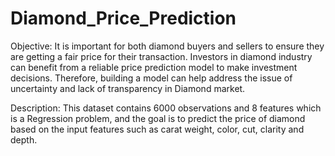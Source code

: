 # Diamond_Price_Prediction

Objective: It is important for both diamond buyers and sellers to ensure they are getting a fair price for their
transaction. Investors in diamond industry can benefit from a reliable price prediction model to make
investment decisions. Therefore, building a model can help address the issue of uncertainty and lack of
transparency in Diamond market.

Description: This dataset contains 6000 observations and 8 features which is a Regression problem, and the
goal is to predict the price of diamond based on the input features such as carat weight, color, cut, clarity
and depth.

